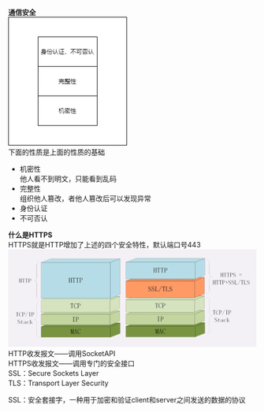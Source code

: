 **通信安全**  
![img](p/未命名绘图7.png)   
下面的性质是上面的性质的基础   
* 机密性  
  他人看不到明文，只能看到乱码
* 完整性  
  组织他人篡改，者他人篡改后可以发现异常
* 身份认证
* 不可否认   

**什么是HTTPS**  
HTTPS就是HTTP增加了上述的四个安全特性，默认端口号443  
![img](p/img.png)    
HTTP收发报文——调用SocketAPI   
HTTPS收发报文——调用专门的安全接口   
SSL：Secure Sockets Layer   
TLS：Transport Layer Security  



SSL：安全套接字，一种用于加密和验证client和server之间发送的数据的协议